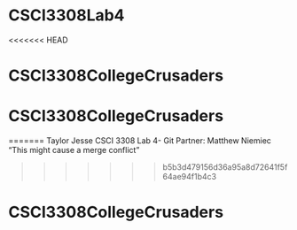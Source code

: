 # CSCI3308Lab4
<<<<<<< HEAD
# CSCI3308CollegeCrusaders
# CSCI3308CollegeCrusaders
=======
Taylor Jesse
CSCI 3308 Lab 4- Git
Partner: Matthew Niemiec
 “This might cause a merge conflict”
>>>>>>> b5b3d479156d36a95a8d72641f5f64ae94f1b4c3
# CSCI3308CollegeCrusaders
